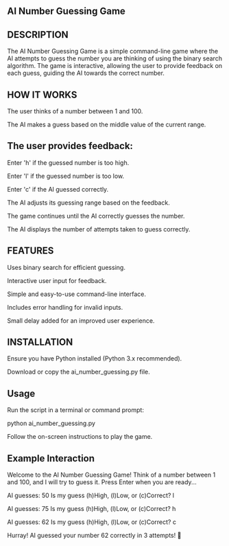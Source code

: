 ## AI Number Guessing Game

## DESCRIPTION

The AI Number Guessing Game is a simple command-line game where the AI attempts to guess the number you are thinking of using the binary search algorithm. The game is interactive, allowing the user to provide feedback on each guess, guiding the AI towards the correct number.

## HOW IT WORKS

The user thinks of a number between 1 and 100.

The AI makes a guess based on the middle value of the current range.

## The user provides feedback:

Enter 'h' if the guessed number is too high.

Enter 'l' if the guessed number is too low.

Enter 'c' if the AI guessed correctly.

The AI adjusts its guessing range based on the feedback.

The game continues until the AI correctly guesses the number.

The AI displays the number of attempts taken to guess correctly.

## FEATURES

Uses binary search for efficient guessing.

Interactive user input for feedback.

Simple and easy-to-use command-line interface.

Includes error handling for invalid inputs.

Small delay added for an improved user experience.

## INSTALLATION

Ensure you have Python installed (Python 3.x recommended).

Download or copy the ai_number_guessing.py file.

## Usage

Run the script in a terminal or command prompt:

python ai_number_guessing.py

Follow the on-screen instructions to play the game.

## Example Interaction

Welcome to the AI Number Guessing Game!
Think of a number between 1 and 100, and I will try to guess it.
Press Enter when you are ready...

AI guesses: 50
Is my guess (h)High, (l)Low, or (c)Correct? l

AI guesses: 75
Is my guess (h)High, (l)Low, or (c)Correct? h

AI guesses: 62
Is my guess (h)High, (l)Low, or (c)Correct? c

Hurray! AI guessed your number 62 correctly in 3 attempts! 🎉



